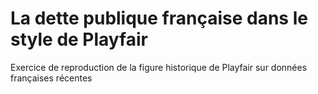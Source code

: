 # La dette publique française dans le style de Playfair

Exercice de reproduction de la figure historique de Playfair sur données françaises récentes

